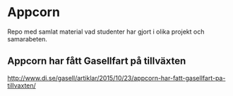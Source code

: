 # Appcorn
Repo med samlat material vad studenter har gjort i olika projekt och samarabeten.


## Appcorn har fått Gasellfart på tillväxten
http://www.di.se/gasell/artiklar/2015/10/23/appcorn-har-fatt-gasellfart-pa-tillvaxten/
